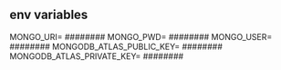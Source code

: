 ## env variables

MONGO_URI= ########
MONGO_PWD= ########
MONGO_USER= ########
MONGODB_ATLAS_PUBLIC_KEY= ########
MONGODB_ATLAS_PRIVATE_KEY= ########
